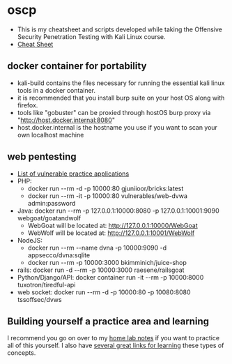 # oscp
* This is my cheatsheet and scripts developed while taking the Offensive Security Penetration Testing with Kali Linux course.
* [Cheat Sheet](https://github.com/so87/OSCP-PwK/blob/master/Penetration%20Testing%20Tools.docx)

## docker container for portability
* kali-build contains the files necessary for running the essential kali linux tools in a docker container. 
* it is recommended that you install burp suite on your host OS along with firefox.
* tools like "gobuster" can be proxied through hostOS burp proxy via "http://host.docker.internal:8080"
* host.docker.internal is the hostname you use if you want to scan your own localhost machine

## web pentesting
* [List of vulnerable practice applications](https://owasp.org/www-project-vulnerable-web-applications-directory/)
* PHP: 
	* docker run --rm -d -p 10000:80 gjuniioor/bricks:latest
	* docker run --rm -it -p 10000:80 vulnerables/web-dvwa
	  admin:password
* Java: docker run --rm -p 127.0.0.1:10000:8080 -p 127.0.0.1:10001:9090 webgoat/goatandwolf
	* WebGoat will be located at: http://127.0.0.1:10000/WebGoat 
	* WebWolf will be located at: http://127.0.0.1:10001/WebWolf
* NodeJS: 
	* docker run --rm --name dvna -p 10000:9090 -d appsecco/dvna:sqlite
	* docker run --rm -p 10000:3000 bkimminich/juice-shop
* rails: docker run -d --rm -p 10000:3000 raesene/railsgoat
* Python/Django/API: docker container run -it --rm -p 10000:8000 tuxotron/tiredful-api
* web socket: docker run --rm -d -p 10000:80 -p 10080:8080 tssoffsec/dvws

## Building yourself a practice area and learning
I recommend you go on over to my [home lab notes](https://github.com/so87/Home-Lab) if you want to practice all of this yourself.  I also have [several great links for learning](https://github.com/so87/Links-for-Network-Security) these types of concepts.
